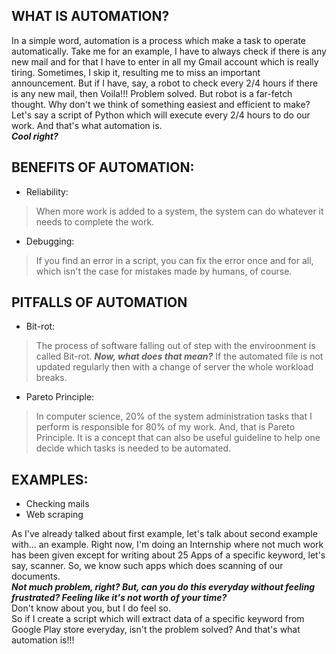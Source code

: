 ## WHAT IS AUTOMATION?
In a simple word, automation is a process which make a task to operate automatically. Take me for an example, I have to always check if there is any new mail and for that
I have to enter in all my Gmail account which is really tiring. 
Sometimes, I skip it, resulting me to miss an important announcement. But if I have, say, a robot to check every 2/4 hours if there is any new mail, then Voila!!! Problem solved.
But robot is a far-fetch thought. Why don't we think of something easiest and efficient to make?
Let's say a script of Python which will execute every 2/4 hours to do our work. And that's what automation is. <br>
<i><b>Cool right?</b></i><br>

## BENEFITS OF AUTOMATION:
- Reliability:
> When more work is added to a system, the system can do whatever it needs to complete the work.
- Debugging:
> If you find an error in a script, you can fix the error once and for all, which isn't the case for mistakes made by humans, of course.

## PITFALLS OF AUTOMATION
- Bit-rot:
> The process of software falling out of step with the enviroonment is called Bit-rot. <i><b>Now, what does that mean?</b></i>
> If the automated file is not updated regularly then with a change of server the whole workload breaks. 
- Pareto Principle:
> In computer science, 20% of the system administration tasks that I perform is responsible for 80% of my work. And, that is Pareto Principle. 
> It is a concept that can also be useful guideline to help one decide which tasks is needed to be automated.

## EXAMPLES:
- Checking mails
- Web scraping

As I've already talked about first example, let's talk about second example with... an example. Right now, I'm doing an Internship where not much work 
has been given except for writing about 25 Apps of a specific keyword, let's say, scanner. So, we know such apps which does scanning of our documents. <br>
<i><b>Not much problem, right? But, can you do this everyday without feeling frustrated? Feeling like it's not worth of your time?</b></i> <br>
Don't know about you, but I do feel so.<br>
So if I create a script which will extract data of a specific keyword from Google Play store everyday, isn't the problem solved? And that's what automation is!!!
